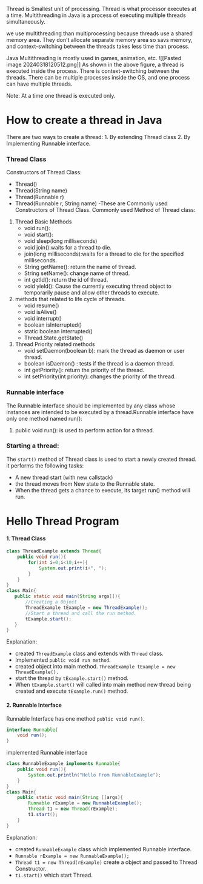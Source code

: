 Thread is Smallest unit of processing. Thread is what processor executes at a time.
Multithreading in Java is a process of executing multiple threads simultaneously.

we use multithreading than multiprocessing because threads use a shared memory area. They don't allocate separate memory area so savs memory, and context-switching between the threads takes less time than process.

Java Multithreading is mostly used in games, animation, etc.
![[Pasted image 20240318120512.png]]
As shown in the above figure, a thread is executed inside the process. There is context-switching between the threads. There can be multiple processes inside the OS, and one process can have multiple threads.

Note: At a time one thread is executed only.


# How to create a thread in Java

There are two ways to create a thread:
	1. By extending Thread class
	2. By Implementing Runnable interface.
### Thread Class
Constructors of Thread Class:
- Thread()
- Thread(String name)
- Thread(Runnable r)
- Thread(Runnable r, String name)
  -These are Commonly used Constructors of Thread Class.
Commonly used Method of Thread class:
1. Thread Basic Methods  
	- void run():
	- void start():
	- void sleep(long milliseconds)
	- void join():waits for a thread to die.
	- join(long milliseconds):waits for a thread to die for the specified milliseconds.
	- String getName(): return the name of thread.
	- String setName(): change name of thread.
	- int getId(): return the id of thread.
	- void yield(): Cause the currently executing thread object to temporarily pause and allow other threads to execute.
2. methods that related to life cycle of threads.
	- void resume()
	- void isAlive()
	- void interrupt()
	- boolean isInterrupted()
	- static boolean interrupted()
	- Thread.State.getState()
3. Thread Priority related methods
	- void setDaemon(boolean b): mark the thread as daemon or user thread.
	- boolean isDaemon() : tests if the thread is a daemon thread.
	- int getPriority(): return the priority of the thread.
	- int setPriority(int priority): changes the priority of the thread.
### Runnable interface

The Runnable interface should be implemented by any class whose instances are intended to be executed by a thread.Runnable interface have only one method named run():

1. public void run(): is used to perform action for a thread.
### Starting a thread:

The `start()` method of Thread class is used to start a newly created thread. it performs the following tasks:
- A new thread start (with new callstack)
- the thread moves from New state to the Runnable state.
- When the thread gets a chance to execute, its target run() method will run.

# Hello Thread Program 
#### 1. Thread Class

 ```Java
 class ThreadExample extends Thread{
    public void run(){
        for(int i=0;i<10;i++){
            System.out.print(i+", ");
        }
    }
}
class Main{
	public static void main(String args[]){
		//Creating a Object
		ThreadExample tExample = new ThreadExample();
		//Start a thread and call the run method.
		tExample.start();
	}
}
```
Explanation:
- created `ThreadExample` class and extends with `Thread` class.
- Implemented `public void run method`.
- created object into main method. `ThreadExample tExample = new ThreadExample().`
- start the thread by `tExample.start()` method.
- When `tExample.start()` will called into main method new thread being created and execute `tExample.run()` method.

#### 2. Runnable Interface
Runnable Interface has one method `public void run()`.
```Java 
interface Runnable{
	void run();
}
```

implemented Runnable interface  
```Java
class RunnableExample implements Runnable{
    public void run(){
        System.out.println("Hello From RunnableExample");
    }
}
class Main{
	public static void main(String []args){
		Runnable rExample = new RunnableExample();
		Thread t1 = new Thread(rExample);
		t1.start();
	}
}
```

Explanation:
- created `RunnableExample` class which implemented Runnable interface.
- `Runnable rExample = new RunnableExample();` 
- `Thread t1 = new Thread(rExample)` create a object and passed to Thread Constructor.
- `t1.start()` which start Thread.